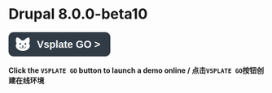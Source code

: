 # Drupal 8.0.0-beta10

<a href="https://www.vsplate.com/?docker-compose=https://github.com/vsplate/dcenvs/drupal/8.0.0-beta10"><img alt="VSPLATE GO" src="https://raw.githubusercontent.com/vsplate/images/master/vsgo_btn.png" width="200px"></a>

**Click the `VSPLATE GO` button to launch a demo online / 点击`VSPLATE GO`按钮创建在线环境**